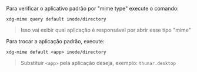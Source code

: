 Para verificar o aplicativo padrão por "mime type" execute o comando:

```
xdg-mime query default inode/directory
```
> Isso vai exibir qual aplicação é responsável por abrir esse tipo "mime"

Para trocar a aplicação padrão, execute:

```
xdg-mime default <app> inode/directory
```
> Substituir `<app>` pela aplicação deseja, exemplo: `thunar.desktop`